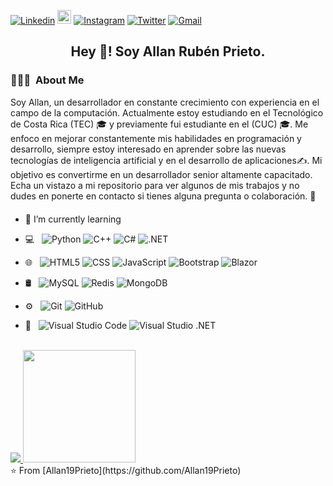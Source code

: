 [![Linkedin](https://img.shields.io/badge/-LinkedIn-blue?style=flat&logo=Linkedin&logoColor=white)](https://www.linkedin.com/in/allan-prieto-sofware-engineer-b20567149/)
[<img src="https://img.shields.io/github/followers/Allan19Prieto?label=follow&style=social" height="22" title="Follow me" />](https://github.com/Allan19Prieto) 
[![Instagram](https://img.shields.io/badge/-Instagram-c13584?style=flat&labelColor=c13584&logo=instagram&logoColor=white)](https://www.instagram.com/rubenprietoba)
[![Twitter](https://img.shields.io/badge/-Twitter-1DA1F2?style=flat&labelColor=1DA1F2&logo=twitter&logoColor=white)](https://twitter.com/AllanPrieto3)
[![Gmail](https://img.shields.io/badge/-Gmail-c14438?style=flat&logo=Gmail&logoColor=white)](mailto:leandra.silva@ccc.ufcg.edu.br)

<h2 align="center"> Hey 👋! Soy Allan Rubén Prieto.</h2>

<h3> 👨🏻‍💻 &nbsp;About Me </h3>

Soy Allan, un desarrollador en constante crecimiento con experiencia en el campo de la computación. Actualmente estoy estudiando en el Tecnológico de Costa Rica (TEC) 🎓 y previamente fui estudiante en el (CUC) 🎓. Me enfoco en mejorar constantemente mis habilidades en programación y desarrollo, siempre estoy interesado en aprender sobre las nuevas tecnologías de inteligencia artificial y en el desarrollo de aplicaciones✍️. Mi objetivo es convertirme en un desarrollador senior altamente capacitado. Echa un vistazo a mi repositorio para ver algunos de mis trabajos y no dudes en ponerte en contacto si tienes alguna pregunta o colaboración. 💼

- 🌱 I’m currently learning <img height="20">

- 💻 &nbsp;
  ![Python](https://img.shields.io/badge/-Python-333333?style=flat&logo=python)
  ![C++](https://img.shields.io/badge/-C++-333333?style=flat&logo=C%2B%2B&logoColor=00599C)
  ![C#](https://img.shields.io/badge/-C%23-333333?style=flat&logo=C%23&logoColor=00599C)
  ![.NET](https://img.shields.io/badge/-.NET-333333?style=flat&logo=.NET&logoColor=00599C)
- 🌐 &nbsp;
  ![HTML5](https://img.shields.io/badge/-HTML5-333333?style=flat&logo=HTML5)
  ![CSS](https://img.shields.io/badge/-CSS-333333?style=flat&logo=CSS3&logoColor=1572B6)
  ![JavaScript](https://img.shields.io/badge/-JavaScript-333333?style=flat&logo=javascript)
  ![Bootstrap](https://img.shields.io/badge/-Bootstrap-333333?style=flat&logo=bootstrap&logoColor=563D7C)
  ![Blazor](https://img.shields.io/badge/-Blazor-333333?style=flat&logo=Blazor&logoColor=00599C)
- 🛢 &nbsp;
  ![MySQL](https://img.shields.io/badge/-MySQL-333333?style=flat&logo=mysql)
  ![Redis](https://img.shields.io/badge/-Redis-333333?style=flat&logo=Redis&logoColor=00599C)
  ![MongoDB](https://img.shields.io/badge/-MongoDB-333333?style=flat&logo=mongodb)
- ⚙️ &nbsp;
  ![Git](https://img.shields.io/badge/-Git-333333?style=flat&logo=git)
  ![GitHub](https://img.shields.io/badge/-GitHub-333333?style=flat&logo=github)
- 🔧 &nbsp;
  ![Visual Studio Code](https://img.shields.io/badge/-Visual%20Studio%20Code-333333?style=flat&logo=visual-studio-code&logoColor=007ACC)
  ![Visual Studio .NET](https://img.shields.io/badge/-Visual%20Studio%20.NET-333333?style=flat&logo=Visual%20Studio&logoColor=F400A1)
<br/>

<a href="https://github.com/Allan19Prieto">
  <img src="https://github-readme-stats.vercel.app/api?username=Allan19Prieto&theme=buefy" />
  <img height="180em" src="https://github-readme-stats.vercel.app/api/top-langs/?username=Allan19Prieto&theme=buefy&layout=compact" />
</a>
<br/>
⭐️ From [Allan19Prieto](https://github.com/Allan19Prieto)

